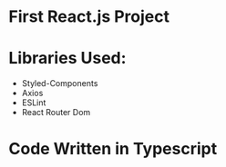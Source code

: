 # First React.js Project

# Libraries Used:
- Styled-Components
- Axios
- ESLint
- React Router Dom

# Code Written in Typescript
